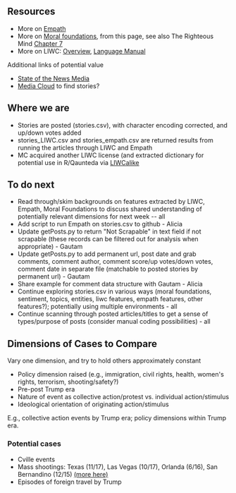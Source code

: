 ## Resources

 * More on [Empath](https://hci.stanford.edu/publications/2016/ethan/empath-chi-2016.pdf)
 * More on [Moral foundations](http://moralfoundations.org/), from this page, see also The Righteous Mind [Chapter 7](http://righteousmind.com/wp-content/uploads/2013/08/ch07.RighteousMind.final_.pdf)
 * More on LIWC: [Overview](https://liwc.wpengine.com/interpreting-liwc-output/), [Language Manual](https://liwc.wpengine.com/wp-content/uploads/2015/11/LIWC2015_LanguageManual.pdf)

Additional links of potential value
 * [State of the News Media](http://www.pewresearch.org/topics/state-of-the-news-media/)
 * [Media Cloud](https://mediacloud.org/tools) to find stories? 
 
 ## Where we are
  * Stories are posted (stories.csv), with character encoding corrected, and up/down votes added
  * stories_LIWC.csv and stories_empath.csv are returned results from running the articles through LIWC and Empath
  * MC acquired another LIWC license (and extracted dictionary for potential use in R/Qaunteda via [LIWCalike](https://github.com/kbenoit/LIWCalike)

## To do next
  * Read through/skim backgrounds on features extracted by LIWC, Empath, Moral Foundations to discuss shared understanding of potentially relevant dimensions for next week -- all
  * Add script to run Empath on stories.csv to github - Alicia
  * Update getPosts.py to return "Not Scrapable" in text field if not scrapable (these records can be filtered out for analysis when appropriate) - Gautam
  * Update getPosts.py to add permanent url, post date and grab comments, comment author, comment score/up votes/down votes, comment date in separate file (matchable to posted stories by permanent url) - Gautam
  * Share example for comment data structure with Gautam - Alicia 
  * Continue exploring stories.csv in various ways (moral foundations, sentiment, topics, entities, liwc features, empath features, other features?); potentially using multiple environments - all
  * Continue scanning through posted articles/titles to get a sense of types/purpose of posts (consider manual coding possibilities) - all
  
 ## Dimensions of Cases to Compare

Vary one dimension, and try to hold others approximately constant

* Policy dimension raised (e.g., immigration, civil rights, health, women's rights, terrorism, shooting/safety?)
* Pre-post Trump era
* Nature of event as collective action/protest vs. individual action/stimulus
* Ideological orientation of originating action/stimulus 

E.g., collective action events by Trump era; policy dimensions within Trump era.

### Potential cases

* Cville events
* Mass shootings: Texas (11/17), Las Vegas (10/17), Orlanda (6/16), San Bernandino (12/15) [(more here)](http://www.gannett-cdn.com/GDContent/mass-killings/index.html#frequency)
* Episodes of foreign travel by Trump
